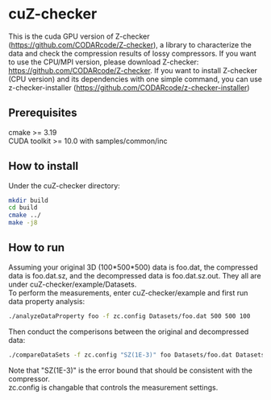 # cuZ-checker
This is the cuda GPU version of Z-checker (https://github.com/CODARcode/Z-checker), a library to characterize the data and check the compression results of lossy compressors. If you want to use the CPU/MPI version, please download Z-checker: https://github.com/CODARcode/Z-checker. If you want to install Z-checker (CPU version) and its dependencies with one simple command, you can use z-checker-installer (https://github.com/CODARcode/z-checker-installer)

## Prerequisites
cmake >= 3.19 <br />
CUDA toolkit >= 10.0 with samples/common/inc

## How to install
Under the cuZ-checker directory:
```bash
mkdir build
cd build
cmake ../
make -j8
```

## How to run
Assuming your original 3D (100\*500\*500) data is foo.dat, the compressed data is foo.dat.sz, and the decompressed data is foo.dat.sz.out. They all are under cuZ-checker/example/Datasets. <br />
To perform the measurements, enter cuZ-checker/example and first run data property analysis:
```bash
./analyzeDataProperty foo -f zc.config Datasets/foo.dat 500 500 100
```
Then conduct the comperisons between the original and decompressed data:
```bash
./compareDataSets -f zc.config "SZ(1E-3)" foo Datasets/foo.dat Datasets/foo.dat.sz.out 500 500 100
```
Note that "SZ(1E-3)" is the error bound that should be consistent with the compressor. <br />
zc.config is changable that controls the measurement settings.
